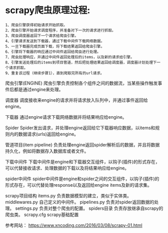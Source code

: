 scrapy爬虫原理过程:
=====
    1、爬虫引擎获得初始请求开始抓取。 
    2、爬虫引擎开始请求调度程序，并准备对下一次的请求进行抓取。 
    3、爬虫调度器返回下一个请求给爬虫引擎。 
    4、引擎请求发送到下载器，通过下载中间件下载网络数据。 
    5、一旦下载器完成页面下载，将下载结果返回给爬虫引擎。 
    6、引擎将下载器的响应通过中间件返回给爬虫进行处理。 
    7、爬虫处理响应，并通过中间件返回处理后的items，以及新的请求给引擎。 
    8、引擎发送处理后的items到项目管道，然后把处理结果返回给调度器，调度器计划处理下一个请求抓取。 
    9、重复该过程（继续步骤1），直到爬取完所有的url请求。

爬虫引擎(ENGINE) 
爬虫引擎负责控制各个组件之间的数据流，当某些操作触发事件后都是通过engine来处理。

调度器 
调度接收来engine的请求并将请求放入队列中，并通过事件返回给engine。

下载器 
通过engine请求下载网络数据并将结果响应给engine。

Spider 
Spider发出请求，并处理engine返回给它下载器响应数据，以items和规则内的数据请求(urls)返回给engine。

管道项目(item pipeline) 
负责处理engine返回spider解析后的数据，并且将数据持久化，例如将数据存入数据库或者文件。

下载中间件 
下载中间件是engine和下载器交互组件，以钩子(插件)的形式存在，可以代替接收请求、处理数据的下载以及将结果响应给engine。

spider中间件 
spider中间件是engine和spider之间的交互组件，以钩子(插件)的形式存在，可以代替处理response以及返回给engine items及新的请求集。

scrapy项目结构
    items.py 负责数据模型的建立，类似于实体类。
    middlewares.py 自己定义的中间件。
    pipelines.py 负责对spider返回数据的处理。
    settings.py 负责对整个爬虫的配置。
    spiders目录 负责存放继承自scrapy的爬虫类。
    scrapy.cfg scrapy基础配置

参考网站：
    https://www.xncoding.com/2016/03/08/scrapy-01.html